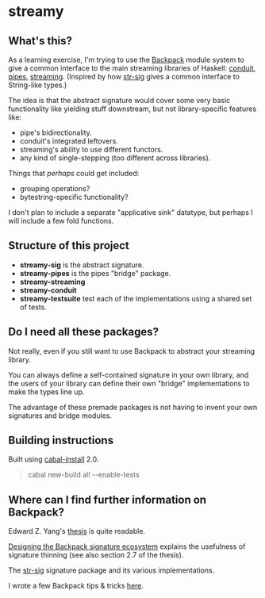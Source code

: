 # streamy

## What's this?

As a learning exercise, I'm trying to use the
[Backpack](https://github.com/ezyang/ghc-proposals/blob/backpack/proposals/0000-backpack.rst)
module system to give a common interface to the main streaming libraries of
Haskell: [conduit](http://hackage.haskell.org/package/conduit), [pipes](http://hackage.haskell.org/package/pipes), [streaming](http://hackage.haskell.org/package/streaming). (Inspired by how
[str-sig](http://next.hackage.haskell.org:8080/package/str-sig) gives a common
interface to String-like types.)

The idea is that the abstract signature would cover some very basic
functionality like yielding stuff downstream, but not library-specific features
like:

- pipe's bidirectionality.
- conduit's integrated leftovers.
- streaming's ability to use different functors.
- any kind of single-stepping (too different across libraries).

Things that *perhaps* could get included:

- grouping operations?
- bytestring-specific functionality?

I don't plan to include a separate "applicative sink" datatype, but perhaps
I will include a few fold functions.

## Structure of this project 

- **streamy-sig** is the abstract signature.
- **streamy-pipes** is the pipes "bridge" package.
- **streamy-streaming** 
- **streamy-conduit** 
- **streamy-testsuite** test each of the implementations using a shared set of tests.

## Do I need all these packages?

Not really, even if you still want to use Backpack to abstract your streaming
library.

You can always define a self-contained signature in your own library, and the
users of your library can define their own "bridge" implementations to make the
types line up.

The advantage of these premade packages is not having to invent your own
signatures and bridge modules.

## Building instructions

Built using [cabal-install](http://hackage.haskell.org/package/cabal-install)
2.0.

> cabal new-build all --enable-tests

## Where can I find further information on Backpack?

Edward Z. Yang's [thesis](https://github.com/ezyang/thesis/releases) is quite readable.

[Designing the Backpack signature
ecosystem](http://blog.ezyang.com/2017/03/designing-the-backpack-signature-ecosystem/)
explains the usefulness of signature thinning (see also section 2.7 of the thesis).

The [str-sig](http://next.hackage.haskell.org:8080/package/str-sig) signature
package and its various implementations.

I wrote a few Backpack tips & tricks
[here](https://medium.com/@danidiaz/backpacking-tips-3adb727bb8f7).
